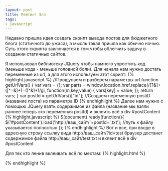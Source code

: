 ```yaml
---
layout: post
title: Рейтинг Эло
tags:
- javascript
---
```


Недавно пришла идея создать скрипт вывода постов для бюджетного блога (статичного до ужаса), а мысль такая пришла как обычно ночью. 
Суть этого скрипта заключается в том чтобы облегчить задачу в создании статичных сайтов.
<!--more-->
Я использовал библиотеку JQuery чтобы намного упростить код (меньше кода - меньше головной боли).
Для начала нам нужно достать переменные из url, а для этого используем этот скрипт:
{% highlight.javascript %}
//Прощупаем и разберем параметры url
function getUrlVars() {
	var vars = {};
	var parts = window.location.href.replace(/[?&]+([^=&]+)=([^&]*)/gi, function(m,key,value) {
		vars[key] = value;
	});
	return vars;
}
var postId = getUrlVars()["id"]; //Создаем переменную postiD (название поста) из параметра ID
{% endhighlight %}
Далее нам нужно с помощью JQuery взять содержимое из файла (название мы взяли раннее теперь это переменная postId) и вклеить всё в div #postContent
{% highlight.javascript %}
$(document).ready(function(){
	$('#postContent').load('http://ваш_сайт/'+postId+'.txt'); //путь к файлу указывается полностью
});
{% endhighlight %}
Вот и все, при вводе в адресную строку ссылку вида http://ваш_сайт/?id=test браузер достанет содержимое файла http://ваш_сайт/test.txt и вклеит всё в div #postContent 

Для тех кто ленив вклеивать всё по местам:
{% highlight.html %}
<!DOCTYPE HTML>
<html lang="ru">
<head>
    <meta charset="utf-8">
    <script>
    function getUrlVars() {
	     var vars = {};
       var parts = window.location.href.replace(/[?&]+([^=&]+)=([^&]*)/gi, function(m,key,value) {
  		 vars[key] = value;
  	   });
	    return vars;
    }
    </script>
    <title>Наш бюджетный блог</title>
</head>
<body>
      <script>
      $(document).ready(function(){
        $('#postContent').load('http://ваш_сайт/'+postId+'.txt');
      });
      </script>
      <div id="postContent"></div>
</body>
</html>
{% endhighlight %}
